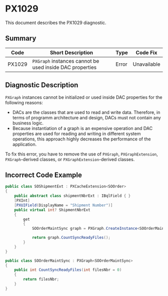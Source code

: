 # PX1029
This document describes the PX1029 diagnostic.

## Summary

| Code   | Short Description                                                  | Type    | Code Fix    | 
| ------ | -------------------------------------------------------- | ------- | ----------- | 
| PX1029 | `PXGraph` instances cannot be used inside DAC properties | Error   | Unavailable |

## Diagnostic Description
`PXGraph` instances cannot be initialized or used inside DAC properties for the following reasons: 
 - DACs are the classes that are used to read and write data. Therefore, in terms of programm architecture and design, DACs must not contain any business logic. 
 - Because instantiation of a graph is an expensive operation and DAC properties are used for reading and writing in different system operations, this approach highly decreases the performance of the application.

To fix this error, you have to remove the use of `PXGraph`, `PXGraphExtension`, `PXGraph`-derived classes, or `PXGraphExtension`-derived classes.

## Incorrect Code Example

```C#
public class SOShipmentExt : PXCacheExtension<SOOrder>
{
    public abstract class shipmentNbrExt : IBqlField { }
    [PXInt]
    [PXUIField(DisplayName = "Shipment Number")]
    public virtual int? ShipmentNbrExt
    {
        get
        {
            SOOrderMaintSync graph = PXGraph.CreateInstance<SOOrderMaintSync>();

            return graph.CountSyncReadyFiles();
        }
    }
}

public class SOOrderMaintSync : PXGraph<SOOrderMaintSync>
{
    public int CountSyncReadyFiles(int filesNbr = 0)
    {
        return filesNbr;
    }
}
```
